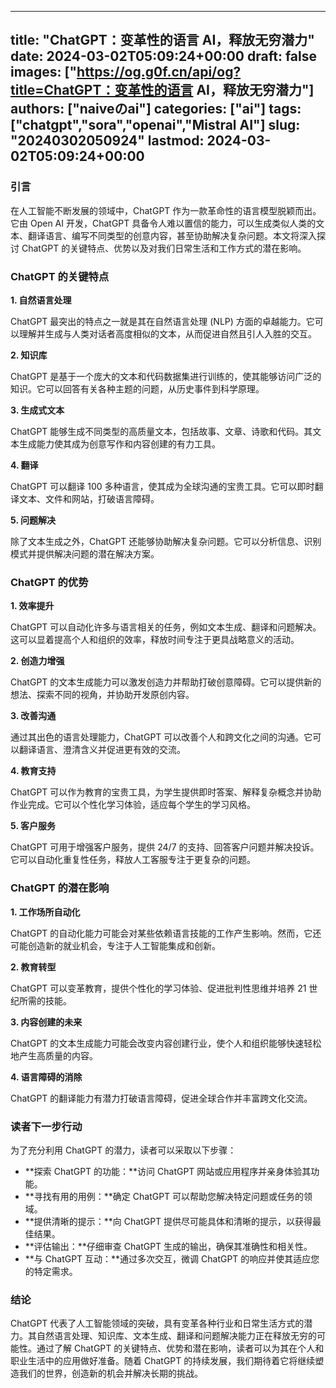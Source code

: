 
---
title: "ChatGPT：变革性的语言 AI，释放无穷潜力"
date: 2024-03-02T05:09:24+00:00
draft: false
images: ["https://og.g0f.cn/api/og?title=ChatGPT：变革性的语言 AI，释放无穷潜力"]
authors: ["naiveのai"]
categories: ["ai"]
tags: ["chatgpt","sora","openai","Mistral AI"]
slug: "20240302050924"
lastmod: 2024-03-02T05:09:24+00:00
---
### 引言

在人工智能不断发展的领域中，ChatGPT 作为一款革命性的语言模型脱颖而出。它由 Open AI 开发，ChatGPT 具备令人难以置信的能力，可以生成类似人类的文本、翻译语言、编写不同类型的创意内容，甚至协助解决复杂问题。本文将深入探讨 ChatGPT 的关键特点、优势以及对我们日常生活和工作方式的潜在影响。

### ChatGPT 的关键特点

**1. 自然语言处理**

ChatGPT 最突出的特点之一就是其在自然语言处理 (NLP) 方面的卓越能力。它可以理解并生成与人类对话者高度相似的文本，从而促进自然且引人入胜的交互。

**2. 知识库**

ChatGPT 是基于一个庞大的文本和代码数据集进行训练的，使其能够访问广泛的知识。它可以回答有关各种主题的问题，从历史事件到科学原理。

**3. 生成式文本**

ChatGPT 能够生成不同类型的高质量文本，包括故事、文章、诗歌和代码。其文本生成能力使其成为创意写作和内容创建的有力工具。

**4. 翻译**

ChatGPT 可以翻译 100 多种语言，使其成为全球沟通的宝贵工具。它可以即时翻译文本、文件和网站，打破语言障碍。

**5. 问题解决**

除了文本生成之外，ChatGPT 还能够协助解决复杂问题。它可以分析信息、识别模式并提供解决问题的潜在解决方案。

### ChatGPT 的优势

**1. 效率提升**

ChatGPT 可以自动化许多与语言相关的任务，例如文本生成、翻译和问题解决。这可以显着提高个人和组织的效率，释放时间专注于更具战略意义的活动。

**2. 创造力增强**

ChatGPT 的文本生成能力可以激发创造力并帮助打破创意障碍。它可以提供新的想法、探索不同的视角，并协助开发原创内容。

**3. 改善沟通**

通过其出色的语言处理能力，ChatGPT 可以改善个人和跨文化之间的沟通。它可以翻译语言、澄清含义并促进更有效的交流。

**4. 教育支持**

ChatGPT 可以作为教育的宝贵工具，为学生提供即时答案、解释复杂概念并协助作业完成。它可以个性化学习体验，适应每个学生的学习风格。

**5. 客户服务**

ChatGPT 可用于增强客户服务，提供 24/7 的支持、回答客户问题并解决投诉。它可以自动化重复性任务，释放人工客服专注于更复杂的问题。

### ChatGPT 的潜在影响

**1. 工作场所自动化**

ChatGPT 的自动化能力可能会对某些依赖语言技能的工作产生影响。然而，它还可能创造新的就业机会，专注于人工智能集成和创新。

**2. 教育转型**

ChatGPT 可以变革教育，提供个性化的学习体验、促进批判性思维并培养 21 世纪所需的技能。

**3. 内容创建的未来**

ChatGPT 的文本生成能力可能会改变内容创建行业，使个人和组织能够快速轻松地产生高质量的内容。

**4. 语言障碍的消除**

ChatGPT 的翻译能力有潜力打破语言障碍，促进全球合作并丰富跨文化交流。

### 读者下一步行动

为了充分利用 ChatGPT 的潜力，读者可以采取以下步骤：

* **探索 ChatGPT 的功能：**访问 ChatGPT 网站或应用程序并亲身体验其功能。
* **寻找有用的用例：**确定 ChatGPT 可以帮助您解决特定问题或任务的领域。
* **提供清晰的提示：**向 ChatGPT 提供尽可能具体和清晰的提示，以获得最佳结果。
* **评估输出：**仔细审查 ChatGPT 生成的输出，确保其准确性和相关性。
* **与 ChatGPT 互动：**通过多次交互，微调 ChatGPT 的响应并使其适应您的特定需求。

### 结论

ChatGPT 代表了人工智能领域的突破，具有变革各种行业和日常生活方式的潜力。其自然语言处理、知识库、文本生成、翻译和问题解决能力正在释放无穷的可能性。通过了解 ChatGPT 的关键特点、优势和潜在影响，读者可以为其在个人和职业生活中的应用做好准备。随着 ChatGPT 的持续发展，我们期待着它将继续塑造我们的世界，创造新的机会并解决长期的挑战。